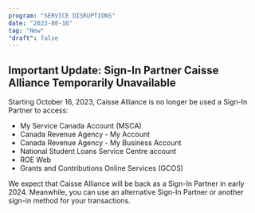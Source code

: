 ```yaml
---
program: "SERVICE DISRUPTIONS"
date: "2023-08-16"
tag: "New"
"draft": false
---
```


## Important Update: Sign-In Partner Caisse Alliance Temporarily Unavailable

Starting October 16, 2023, Caisse Alliance is no longer be used a Sign-In Partner to access:

- My Service Canada Account (MSCA)
- Canada Revenue Agency - My Account
- Canada Revenue Agency - My Business Account
- National Student Loans Service Centre account
- ROE Web
- Grants and Contributions Online Services (GCOS)

We expect that Caisse Alliance will be back as a Sign-In Partner in early 2024. Meanwhile, you can use an alternative Sign-In Partner or another sign-in method for your transactions.